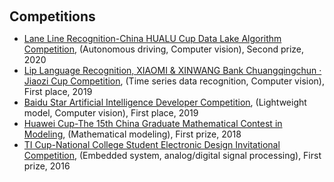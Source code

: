 <h1 id="competitions"></h1>

<h2 style="margin: 60px 0px 10px;">Competitions</h2>

<ul>
  <li>
    <a href="https://dev.ehualu.com/dev/home/competition/competitionDetail?competitionId=1"><autocolor>Lane Line Recognition-China HUALU Cup Data Lake Algorithm Competition</autocolor></a>, (Autonomous driving, Computer vision), Second prize, 2020
  </li>
  <li>
    <a href="https://www.sohu.com/a/359357887_505818"><autocolor>Lip Language Recognition, XIAOMI & XINWANG Bank Chuangqingchun · Jiaozi Cup Competition<autocolor></a>, (Time series data recognition, Computer vision), First place, 2019
  </li>
  <li>
    <a href="https://star.baidu.com/#/news-info?tab=3&id=621579FECC16B9D39F0725B1D973F3C0"><autocolor>Baidu Star Artificial Intelligence Developer Competition<autocolor></a>, (Lightweight model, Computer vision), First place, 2019
  </li>
  <li>
    <a href="https://news.jiangnan.edu.cn/info/1074/58017.htm"><autocolor>Huawei Cup-The 15th China Graduate Mathematical Contest in Modeling<autocolor></a>, (Mathematical modeling), First prize, 2018
  </li>
  <li>
    <a href="http://jiangnan.ihwrm.com/index/article/articleinfo.html?doc_id=1535124"><autocolor>TI Cup-National College Student Electronic Design Invitational Competition<autocolor></a>, (Embedded system, analog/digital signal processing), First prize, 2016
  </li>
</ul>
